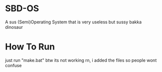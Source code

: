 # SBD-OS
A sus (Semi)Operating System that is very useless but sussy bakka dinosaur

# How To Run
just run "make.bat"
btw its not working rn, i added the files so people wont confuse

